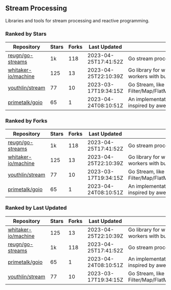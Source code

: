 ## Stream Processing

Libraries and tools for stream processing and reactive programming.

### Ranked by Stars

| Repository | Stars | Forks | Last Updated | Description | 
|------------|-------|-------|--------------|-------------|
| [reugn/go-streams](https://github.com/reugn/go-streams) | 1k | 118 | 2023-04-25T17:41:52Z |  Go stream processing library. |
| [whitaker-io/machine](https://github.com/whitaker-io/machine) | 125 | 13 | 2023-04-25T22:10:39Z |  Go library for writing and generating stream workers with built in metrics and traceability. |
| [youthlin/stream](https://github.com/youthlin/stream) | 77 | 10 | 2023-03-17T19:34:15Z |  Go Stream, like Java 8 Stream: Filter/Map/FlatMap/Peek/Sorted/ForEach/Reduce... |
| [primetalk/goio](https://github.com/primetalk/goio) | 65 | 1 | 2023-04-24T08:10:51Z |  An implementation of IO, Stream, Fiber for Golang, inspired by awesome Scala libraries cats and fs2. |

### Ranked by Forks

| Repository | Stars | Forks | Last Updated | Description | 
|------------|-------|-------|--------------|-------------|
| [reugn/go-streams](https://github.com/reugn/go-streams) | 1k | 118 | 2023-04-25T17:41:52Z |  Go stream processing library. |
| [whitaker-io/machine](https://github.com/whitaker-io/machine) | 125 | 13 | 2023-04-25T22:10:39Z |  Go library for writing and generating stream workers with built in metrics and traceability. |
| [youthlin/stream](https://github.com/youthlin/stream) | 77 | 10 | 2023-03-17T19:34:15Z |  Go Stream, like Java 8 Stream: Filter/Map/FlatMap/Peek/Sorted/ForEach/Reduce... |
| [primetalk/goio](https://github.com/primetalk/goio) | 65 | 1 | 2023-04-24T08:10:51Z |  An implementation of IO, Stream, Fiber for Golang, inspired by awesome Scala libraries cats and fs2. |

### Ranked by Last Updated

| Repository | Stars | Forks | Last Updated | Description | 
|------------|-------|-------|--------------|-------------|
| [whitaker-io/machine](https://github.com/whitaker-io/machine) | 125 | 13 | 2023-04-25T22:10:39Z |  Go library for writing and generating stream workers with built in metrics and traceability. |
| [reugn/go-streams](https://github.com/reugn/go-streams) | 1k | 118 | 2023-04-25T17:41:52Z |  Go stream processing library. |
| [primetalk/goio](https://github.com/primetalk/goio) | 65 | 1 | 2023-04-24T08:10:51Z |  An implementation of IO, Stream, Fiber for Golang, inspired by awesome Scala libraries cats and fs2. |
| [youthlin/stream](https://github.com/youthlin/stream) | 77 | 10 | 2023-03-17T19:34:15Z |  Go Stream, like Java 8 Stream: Filter/Map/FlatMap/Peek/Sorted/ForEach/Reduce... |

